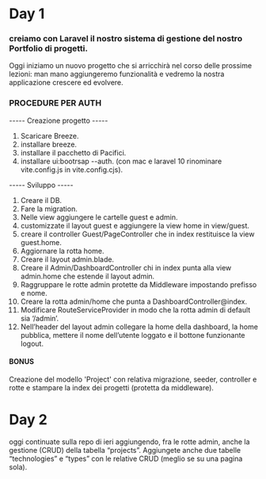 # Day 1

### creiamo con Laravel il nostro sistema di gestione del nostro Portfolio di progetti.

Oggi iniziamo un nuovo progetto che si arricchirà nel corso delle prossime lezioni: man mano aggiungeremo funzionalità e vedremo la nostra applicazione crescere ed evolvere.

### PROCEDURE PER AUTH

----- Creazione progetto  -----

1. Scaricare Breeze.
2. installare breeze.
3. installare il pacchetto di Pacifici.
4. installare ui:bootrsap --auth.
(con mac e laravel 10 rinominare vite.config.js in vite.config.cjs).

----- Sviluppo -----

1. Creare il DB.
2. Fare la migration.
3. Nelle view aggiungere le cartelle guest e admin.
4. customizzate  il layout guest e aggiungere la view home in view/guest.
5. creare il controller Guest/PageController che in index restituisce la view guest.home.
6. Aggiornare la rotta home.
7. Creare il layout admin.blade.
8. Creare il Admin/DashboardController chi in index punta alla view admin.home che estende il layout admin.
9. Raggruppare le rotte admin protette da Middleware impostando prefisso e nome.
10. Creare la rotta admin/home che punta a DashboardController@index.
11. Modificare RouteServiceProvider in modo che la rotta admin di default sia ‘/admin’.
12. Nell’header del layout admin collegare la home della dashboard, la home pubblica, mettere il nome dell’utente loggato e il bottone funzionante logout.

#### BONUS

Creazione del modello 'Project' con relativa migrazione, seeder, controller e rotte e stampare la index  dei progetti (protetta da middleware).

# Day 2

oggi continuate sulla repo di ieri aggiungendo, fra le rotte admin, anche la gestione (CRUD) della tabella “projects”.
Aggiungete anche due tabelle “technologies” e “types” con le relative CRUD (meglio se su una pagina sola).







